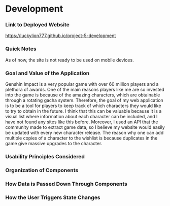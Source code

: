 # Development

### Link to Deployed Website
https://luckylion777.github.io/project-5-development

### Quick Notes
As of now, the site is not ready to be used on mobile devices.

### Goal and Value of the Application
Genshin Impact is a very popular game with over 60 million players and a plethora of awards. One of the main reasons players like me are so invested into the game is because of the amazing characters, which are obtainable through a rotating gacha system. Therefore, the goal of my web application is to be a tool for players to keep track of which characters they would like to try to obtain in the future. I think that this can be valuable because it is a visual list where information about each character can be included, and I have not found any sites like this before. Moreover, I used an API that the community made to extract game data, so I believe my website would easily be updated with every new character release. The reason why one can add multiple copies of a character to the wishlist is because duplicates in the game give massive upgrades to the character.

### Usability Principles Considered

### Organization of Components

### How Data is Passed Down Through Components

### How the User Triggers State Changes
